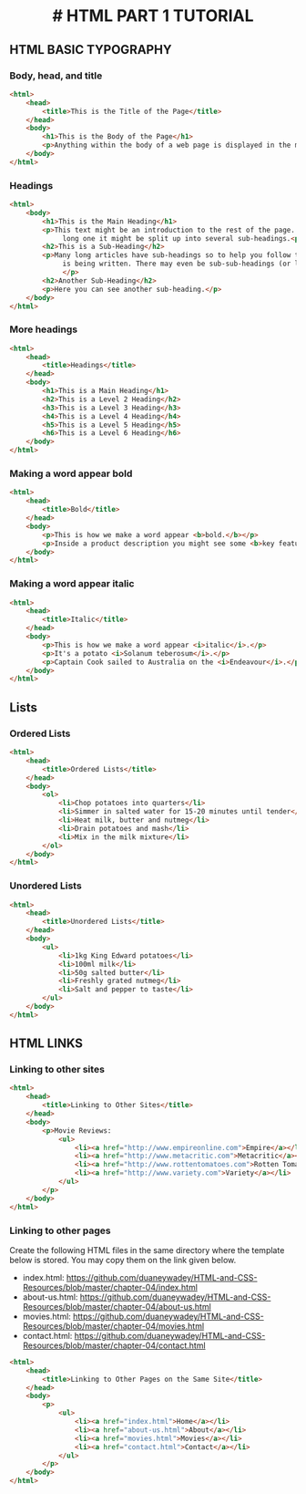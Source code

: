 
<h1 style="text-align: center"># HTML PART 1 TUTORIAL</h1>

## HTML BASIC TYPOGRAPHY

### Body, head, and title
```html
<html>
	<head>
		<title>This is the Title of the Page</title>
	</head>
	<body>
		<h1>This is the Body of the Page</h1>
		<p>Anything within the body of a web page is displayed in the main browser window.</p>
	</body>
</html>
```

### Headings
```html
<html>
	<body>
		<h1>This is the Main Heading</h1>
		<p>This text might be an introduction to the rest of the page. And if the page is a 
			 long one it might be split up into several sub-headings.<p>
		<h2>This is a Sub-Heading</h2>
		<p>Many long articles have sub-headings so to help you follow the structure of what 
			 is being written. There may even be sub-sub-headings (or lower-level headings).
			 </p>
		<h2>Another Sub-Heading</h2>
		<p>Here you can see another sub-heading.</p>
	</body>
</html>
```

### More headings
```html
<html>
	<head>
		<title>Headings</title>
	</head>
	<body>
		<h1>This is a Main Heading</h1>
		<h2>This is a Level 2 Heading</h2>
		<h3>This is a Level 3 Heading</h3>
		<h4>This is a Level 4 Heading</h4>
		<h5>This is a Level 5 Heading</h5>
		<h6>This is a Level 6 Heading</h6>
	</body>
</html>
```
### Making a word appear bold
```html
<html>
	<head>
		<title>Bold</title>
	</head>
	<body>
		<p>This is how we make a word appear <b>bold.</b></p>
		<p>Inside a product description you might see some <b>key features</b> in bold.</p>
	</body>
</html>
```

### Making a word appear italic

```html
<html>
	<head>
		<title>Italic</title>
	</head>
	<body>
		<p>This is how we make a word appear <i>italic</i>.</p>
		<p>It's a potato <i>Solanum teberosum</i>.</p>
		<p>Captain Cook sailed to Australia on the <i>Endeavour</i>.</p>
	</body>
</html>
```

## Lists
### Ordered Lists

```html
<html>
	<head>
		<title>Ordered Lists</title>
	</head>
	<body>
		<ol>
			<li>Chop potatoes into quarters</li>
			<li>Simmer in salted water for 15-20 minutes until tender</li>
			<li>Heat milk, butter and nutmeg</li>
			<li>Drain potatoes and mash</li>
			<li>Mix in the milk mixture</li>
		</ol>
	</body>
</html>
```

### Unordered Lists

```html
<html>
	<head>
		<title>Unordered Lists</title>
	</head>
	<body>
		<ul>
			<li>1kg King Edward potatoes</li>
			<li>100ml milk</li>
			<li>50g salted butter</li>
			<li>Freshly grated nutmeg</li>
			<li>Salt and pepper to taste</li>
		</ul>
	</body>
</html>
```

## HTML LINKS

### Linking to other sites

```html
<html>
	<head>
		<title>Linking to Other Sites</title>
	</head>
	<body>
		<p>Movie Reviews:
			<ul>
				<li><a href="http://www.empireonline.com">Empire</a></li>
				<li><a href="http://www.metacritic.com">Metacritic</a></li>
				<li><a href="http://www.rottentomatoes.com">Rotten Tomatoes</a></li>
				<li><a href="http://www.variety.com">Variety</a></li>
			</ul>
		</p>
	</body>
</html>
```

### Linking to other pages

Create the following HTML files in the same directory where the template below is stored. You may copy them on the link given below.

- index.html: https://github.com/duaneywadey/HTML-and-CSS-Resources/blob/master/chapter-04/index.html
- about-us.html: https://github.com/duaneywadey/HTML-and-CSS-Resources/blob/master/chapter-04/about-us.html
- movies.html: https://github.com/duaneywadey/HTML-and-CSS-Resources/blob/master/chapter-04/movies.html
- contact.html: https://github.com/duaneywadey/HTML-and-CSS-Resources/blob/master/chapter-04/contact.html


```html
<html>
	<head>
		<title>Linking to Other Pages on the Same Site</title>
	</head>
	<body>
		<p>
			<ul>
				<li><a href="index.html">Home</a></li>
				<li><a href="about-us.html">About</a></li>
				<li><a href="movies.html">Movies</a></li>
				<li><a href="contact.html">Contact</a></li>
			</ul>
		</p>
	</body>
</html>
```